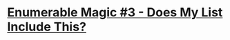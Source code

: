 ﻿# [Enumerable Magic #3 - Does My List Include This?](https://www.codewars.com/kata/enumerable-magic-number-3-does-my-list-include-this/)
